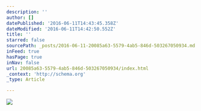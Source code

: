 ```yaml
---
description: ''
author: []
datePublished: '2016-06-11T14:43:45.358Z'
dateModified: '2016-06-11T14:42:50.552Z'
title: ''
starred: false
sourcePath: _posts/2016-06-11-20085a63-5579-4ab5-846d-503267050934.md
inFeed: true
hasPage: true
inNav: false
url: 20085a63-5579-4ab5-846d-503267050934/index.html
_context: 'http://schema.org'
_type: Article

---
```

![](https://the-grid-user-content.s3-us-west-2.amazonaws.com/be4b7584-bdc9-42ea-ae6c-0952e655c454.jpg)